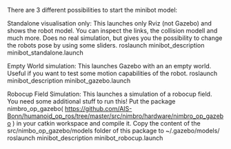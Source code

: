

There are 3 different possibilities to start the minibot model:

Standalone visualisation only:
    This launches only Rviz (not Gazebo) and shows the robot model. You can inspect the links, the collision modell and much more. Does no real simulation, but gives you the possibility to change the robots pose by using some sliders.
    roslaunch minibot_description minibot_standalone.launch

Empty World simulation:
    This launches Gazebo with an an empty world. Useful if you want to test some motion capabilities of the robot.
    roslaunch minibot_description minibot_gazebo.launch

Robocup Field Simulation:
    This launches a simulation of a robocup field. You need some additional stuff to run this!
    Put the package nimbro_op_gazebo( https://github.com/AIS-Bonn/humanoid_op_ros/tree/master/src/nimbro/hardware/nimbro_op_gazebo ) in your catkin workspace and compile it. Copy the content of the src/nimbo_op_gazebo/models folder of this package to ~/.gazebo/models/
    roslaunch minibot_description minibot_robocup.launch